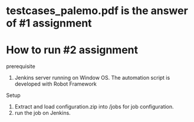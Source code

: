 # testcases_palemo.pdf is the answer of #1 assignment 

# How to run #2 assignment
prerequisite 
1. Jenkins server running on Window OS. The automation script is developed with Robot Framework

Setup
1. Extract and load configuration.zip into <your Jenkins path>/jobs for job configuration.
2. run the job on Jenkins.
